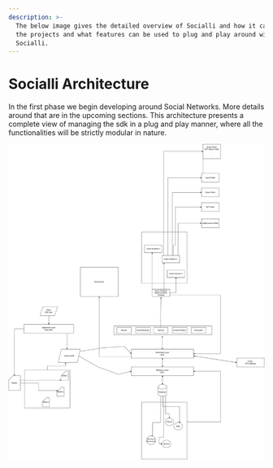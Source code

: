 ```yaml
---
description: >-
  The below image gives the detailed overview of Socialli and how it can help
  the projects and what features can be used to plug and play around with
  Socialli.
---
```


# Socialli Architecture

In the first phase we begin developing around Social Networks. More details around that are in the upcoming sections. This architecture presents a complete view of managing the sdk in a plug and play manner, where all the functionalities will be strictly modular in nature.

![Socialli Architecture](<../.gitbook/assets/GameArchitecture-Social.li SDK V1.jpg>)
